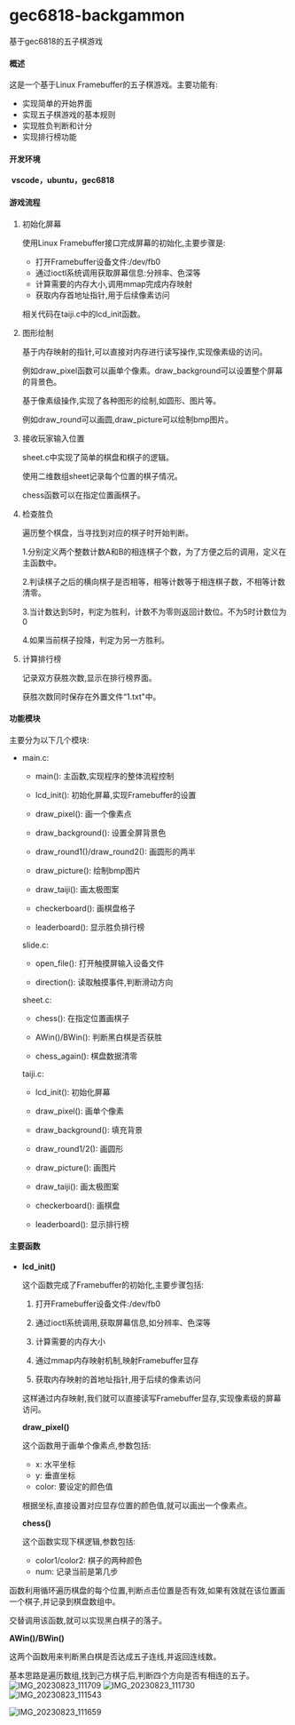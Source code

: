# gec6818-backgammon
基于gec6818的五子棋游戏
#### 概述

这是一个基于Linux Framebuffer的五子棋游戏。主要功能有:

- 实现简单的开始界面
- 实现五子棋游戏的基本规则
- 实现胜负判断和计分
- 实现排行榜功能

#### **开发环境**

​	**vscode，ubuntu，gec6818**

#### 游戏流程

1. 初始化屏幕

   使用Linux Framebuffer接口完成屏幕的初始化,主要步骤是:

   - 打开Framebuffer设备文件:/dev/fb0
   - 通过ioctl系统调用获取屏幕信息:分辨率、色深等
   - 计算需要的内存大小,调用mmap完成内存映射
   - 获取内存首地址指针,用于后续像素访问

   相关代码在taiji.c中的lcd_init函数。

2. 图形绘制

   基于内存映射的指针,可以直接对内存进行读写操作,实现像素级的访问。

   例如draw_pixel函数可以画单个像素。draw_background可以设置整个屏幕的背景色。

   基于像素级操作,实现了各种图形的绘制,如圆形、图片等。

   例如draw_round可以画圆,draw_picture可以绘制bmp图片。

3. 接收玩家输入位置

   sheet.c中实现了简单的棋盘和棋子的逻辑。

   使用二维数组sheet记录每个位置的棋子情况。

   chess函数可以在指定位置画棋子。

4. 检查胜负

   遍历整个棋盘，当寻找到对应的棋子时开始判断。

   1.分别定义两个整数计数A和B的相连棋子个数，为了方便之后的调用，定义在主函数中。

   2.判读棋子之后的横向棋子是否相等，相等计数等于相连棋子数，不相等计数清零。

   3.当计数达到5时，判定为胜利，计数不为零则返回计数位。不为5时计数位为0

   4.如果当前棋子投降，判定为另一方胜利。

5. 计算排行榜

   记录双方获胜次数,显示在排行榜界面。

   获胜次数同时保存在外置文件“1.txt"中。

#### 功能模块

主要分为以下几个模块:

- main.c:

  - main(): 主函数,实现程序的整体流程控制

  - lcd_init(): 初始化屏幕,实现Framebuffer的设置

  - draw_pixel(): 画一个像素点

  - draw_background(): 设置全屏背景色 

  - draw_round1()/draw_round2(): 画圆形的两半

  - draw_picture(): 绘制bmp图片

  - draw_taiji(): 画太极图案

  - checkerboard(): 画棋盘格子

  - leaderboard(): 显示胜负排行榜

  slide.c:

  - open_file(): 打开触摸屏输入设备文件

  - direction(): 读取触摸事件,判断滑动方向

  sheet.c:

  - chess(): 在指定位置画棋子

  - AWin()/BWin(): 判断黑白棋是否获胜

  - chess_again(): 棋盘数据清零

  taiji.c:

  - lcd_init(): 初始化屏幕

  - draw_pixel(): 画单个像素

  - draw_background(): 填充背景

  - draw_round1/2(): 画圆形

  - draw_picture(): 画图片 

  - draw_taiji(): 画太极图案

  - checkerboard(): 画棋盘

  - leaderboard(): 显示排行榜

#### 主要函数

- **lcd_init()**

  这个函数完成了Framebuffer的初始化,主要步骤包括:

  1. 打开Framebuffer设备文件:/dev/fb0

  2. 通过ioctl系统调用,获取屏幕信息,如分辨率、色深等

  3. 计算需要的内存大小

  4. 通过mmap内存映射机制,映射Framebuffer显存

  5. 获取内存映射的首地址指针,用于后续的像素访问

  这样通过内存映射,我们就可以直接读写Framebuffer显存,实现像素级的屏幕访问。

  **draw_pixel()**

  这个函数用于画单个像素点,参数包括:

  - x: 水平坐标
  - y: 垂直坐标  
  - color: 要设定的颜色值

  根据坐标,直接设置对应显存位置的颜色值,就可以画出一个像素点。

  **chess()** 

  这个函数实现下棋逻辑,参数包括:

  - color1/color2: 棋子的两种颜色
  - num: 记录当前是第几步


函数利用循环遍历棋盘的每个位置,判断点击位置是否有效,如果有效就在该位置画一个棋子,并记录到棋盘数组中。

交替调用该函数,就可以实现黑白棋子的落子。

**AWin()/BWin()**

这两个函数用来判断黑白棋是否达成五子连线,并返回连线数。

基本思路是遍历数组,找到己方棋子后,判断四个方向是否有相连的五子。
![IMG_20230823_111709](https://github.com/shengye2413/gec6818-backgammon/assets/73319935/d62f7f4b-bea8-4b23-8f1c-8cf46bccd35e)
![IMG_20230823_111730](https://github.com/shengye2413/gec6818-backgammon/assets/73319935/db34d756-e7aa-4ce4-a0f9-c20c600b2bf9)
![IMG_20230823_111543](https://github.com/shengye2413/gec6818-backgammon/assets/73319935/bfa46716-7152-478d-999d-aa03f32ccfdd)

![IMG_20230823_111659](https://github.com/shengye2413/gec6818-backgammon/assets/73319935/e4e32864-f769-451a-a009-af02ed65f5a4)


